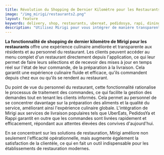 ```yaml
---
title: Révolution du Shopping de Dernier Kilomètre pour les Restaurants
image: "/img_mirigi/restaurants2.png"
layout: feature
keywords: delivery, shop, restaurants, ubereat, pedidosya, rapi, dining, food service, livraison, boutique, restaurants
description: "Utilisez Mirigi pour vous intégrer de manière transparente aux restaurants, permettant aux clients de commander directement depuis l'application, d'accéder aux menus complets et de recevoir des mises à jour en temps réel sur leurs commandes, de la préparation à la livraison."
---
```


**La fonctionnalité de shopping de dernier kilomètre de Mirigi pour les restaurants** offre une expérience culinaire améliorée et transparente aux résidents et au personnel du restaurant. Les clients peuvent accéder au menu complet d'un restaurant directement depuis l'application, ce qui leur permet de faire leurs sélections et de recevoir des mises à jour en temps réel sur l'état de leur commande, de la préparation à la livraison. Cela garantit une expérience culinaire fluide et efficace, qu'ils commandent depuis chez eux ou qu'ils se rendent au restaurant.

Du point de vue du personnel du restaurant, cette fonctionnalité rationalise le processus de traitement des commandes, ce qui facilite la gestion des demandes tout en tenant les clients informés. Cela permet au personnel de se concentrer davantage sur la préparation des aliments et la qualité du service, améliorant ainsi l'expérience culinaire globale. L'intégration de Mirigi aux services de livraison populaires tels que UberEats, PedidosYa et Rappi garantit en outre que les commandes sont livrées rapidement et efficacement, répondant aux attentes élevées des convives d'aujourd'hui.

En se concentrant sur les solutions de restauration, Mirigi améliore non seulement l'efficacité opérationnelle, mais augmente également la satisfaction de la clientèle, ce qui en fait un outil indispensable pour les établissements de restauration modernes.
